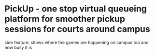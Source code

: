 # PickUp - one stop virtual queueing platform for smoother pickup sessions for courts around campus
side feature: shows where the games are happening on campus too and how busy it is

